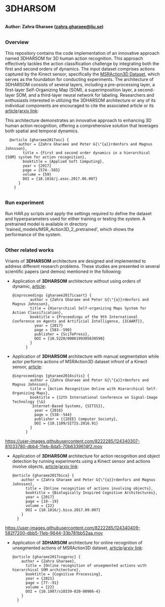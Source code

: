 # 3DHARSOM
###### <h4> Author: Zahra Gharaee (zahra.gharaee@liu.se)
  ###### <h3> Overview
 
This repository contains the code implementation of an innovative approach named 3DHARSOM for 3D human action recognition. This approach effectively tackles the action classification challenge by integrating both the first and second orders of dynamics. The input dataset comprises actions captured by the Kinect sensor, specifically the [MSRAction3D Dataset](https://www.microsoft.com/en-us/research/people/zliu/?from=http%3A%2F%2Fresearch.microsoft.com%2Fen-us%2Fum%2Fpeople%2Fzliu%2Factionrecorsrc%2F), which serves as the foundation for conducting experiments. The architecture of 3DHARSOM consists of several layers, including a pre-processing layer, a first-layer Self-Organizing Map (SOM), a superimposition layer, a second-layer SOM, and a third-layer neural network for labeling. Researchers and enthusiasts interested in utilizing the 3DHARSOM architecture or any of its individual components are encouraged to cite the associated article or its [article](https://doi.org/10.1016/j.asoc.2017.06.007)/[arxiv link](https://arxiv.org/abs/2104.06059):

This architecture demonstrates an innovative approach to enhancing 3D human action recognition, offering a comprehensive solution that leverages both spatial and temporal dynamics.
  
      @article {gharaee2017asc} {
          author = {Zahra Gharaee and Peter G{\"{a}}rdenfors and Magnus Johnsson},
            title = {First and second order dynamics in a hierarchical {SOM} system for action recognition},
            booktitle = {Applied Soft Computing},
            year = {2017}
            page = {574--585}
            volume = {59}
            DOI = {10.1016/j.asoc.2017.06.007}
          }
        }
    
  
###### <h3> Run experiment
Run HAR.py scripts and apply the settings required to define the dataset and hyperparameters used for either training or testing the system. A pretrained model is available in directory 'trained_models/MSR_Action3D_2_pretrained', which shows the performance of the system.   
  
###### <h3> Other related works
Vriants of **3DHARSOM** architecture are designed and implemented to address different research problems. These studies are presented in several scientific papers (and demos) mentioned in the following:   
* Application of **3DHARSOM** architecture without using orders of dynamic, [article](https://www.scitepress.org/Papers/2017/61993/61993.pdf): 
  
  
      @inproceedings {gharaee2017icaart} {
              author = {Zahra Gharaee and Peter G{\"{a}}rdenfors and Magnus Johnsson},
              title = {Hierarchical Self-organizing Maps System for Action Classification},
              booktitle = {Proceedings of the 9th International Conference on Agents and Artificial Intelligence, {ICAART}},
                year = {2017}
                page = {583--590}
                publisher = {SciTePress},
                DOI = {10.5220/0006199305830590}
              }
            }
  
   
  
* Application of **3DHARSOM** architecture with manual segmentation while actor performs actions of MSRAction3D dataset infront of a Kinect sensor, [article](https://ieeexplore.ieee.org/abstract/document/7907518):
  
  
      @inproceedings {gharaee2016sitis} {
              author = {Zahra Gharaee and Peter G{\"{a}}rdenfors and Magnus Johnsson},
              title = {Action Recognition Online with Hierarchical Self-Organizing Maps},
              booktitle = {12th International Conference on Signal-Image Technology {\&}
               Internet-Based Systems, {SITIS}},
                year = {2016}
                page = {538--544}
                publisher = {{IEEE} Computer Society},
                DOI = {10.1109/SITIS.2016.91}
              }
            }
 
https://user-images.githubusercontent.com/8222285/124340307-81033780-dbb4-11eb-8da5-70b6339614f2.mov
  

* Application of **3DHARSOM** architecture for action recognition and object detection by running experiments using a Kinect sensor and actions involve objects, [article](https://doi.org/10.1016/j.bica.2017.09.007)/[arxiv link](https://arxiv.org/abs/2104.06070):
  
      @article {gharaee2017bica} {
          author = {Zahra Gharaee and Peter G{\"{a}}rdenfors and Magnus Johnsson},
            title = {Online recognition of actions involving objects},
            booktitle = {Biologically Inspired Cognitive Architectures},
            year = {2017}
            page = {10--19}
            volume = {22}
            DOI = {10.1016/j.bica.2017.09.007}
          }
        }
  
https://user-images.githubusercontent.com/8222285/124340409-582f7200-dbb5-11eb-9644-33b781bb52aa.mov

* Application of **3DHARSOM** architecture for online recognition of unsegmented actions of MSRAction3D dataset, [article](https://doi.org/10.1007/s10339-020-00986-4)/[arxiv link](https://arxiv.org/abs/2104.11637):
  
      @article {gharaee2017cogproc} {
          author = {Zahra Gharaee},
            title = {Online recognition of unsegmented actions with hierarchical SOM architecture},
            booktitle = {Cognitive Processing},
            year = {2021}
            page = {77--91}
            volume = {22}
            DOI = {10.1007/s10339-020-00986-4}
          }
        }
